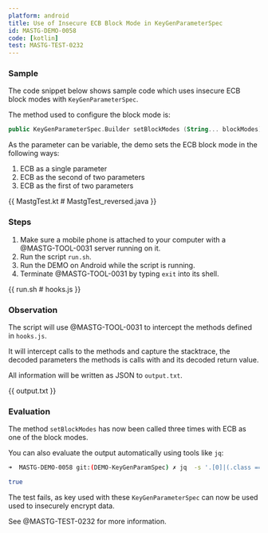 ```yaml
---
platform: android
title: Use of Insecure ECB Block Mode in KeyGenParameterSpec
id: MASTG-DEMO-0058
code: [kotlin]
test: MASTG-TEST-0232
---
```


### Sample

The code snippet below shows sample code which uses insecure ECB block modes with `KeyGenParameterSpec`.

The method used to configure the block mode is:

```kotlin
public KeyGenParameterSpec.Builder setBlockModes (String... blockModes)
```

As the parameter can be variable, the demo sets the ECB block mode in the following ways:

1. ECB as a single parameter
2. ECB as the second of two parameters
3. ECB as the first of two parameters

{{ MastgTest.kt # MastgTest_reversed.java }}

### Steps

1. Make sure a mobile phone is attached to your computer with a @MASTG-TOOL-0031 server running on it.
1. Run the script `run.sh`.
1. Run the DEMO on Android while the script is running.
1. Terminate @MASTG-TOOL-0031 by typing `exit` into its shell.

{{ run.sh # hooks.js }}

### Observation

The script will use @MASTG-TOOL-0031 to intercept the methods defined in `hooks.js`.

It will intercept calls to the methods and capture the stacktrace, the decoded parameters the methods is calls with and its decoded return value.

All information will be written as JSON to `output.txt`.

{{ output.txt }}

### Evaluation

The method `setBlockModes` has now been called three times with ECB as one of the block modes.

You can also evaluate the output automatically using tools like `jq`:

```bash
➜  MASTG-DEMO-0058 git:(DEMO-KeyGenParamSpec) ✗ jq  -s '.[0]|(.class == "android.security.keystore.KeyGenParameterSpec$Builder" and .method == "setBlockModes" and (.inputParameters[0].value | contains(["ECB"])))' output.txt

true
```

The test fails, as key used with these `KeyGenParameterSpec` can now be used used to insecurely encrypt data.

See @MASTG-TEST-0232 for more information.
